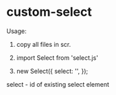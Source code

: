 # custom-select

Usage:
1. copy all files in scr.

2. import Select from 'select.js'

3.
	new Select({
		select: '',
	});

select - id of existing select element
